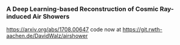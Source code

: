### A Deep Learning-based Reconstruction of Cosmic Ray-induced Air Showers
https://arxiv.org/abs/1708.00647
code now at https://git.rwth-aachen.de/DavidWalz/airshower